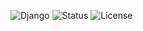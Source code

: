 ![Django](https://img.shields.io/badge/framework-Django-green)
![Status](https://img.shields.io/badge/status-Complete-blue)
![License](https://img.shields.io/badge/license-MIT-brightgreen)
